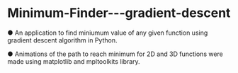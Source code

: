 # Minimum-Finder---gradient-descent

● An application to find miniumum value of any given function using gradient descent algorithm in Python.

● Animations of the path to reach minimum for 2D and 3D functions were made using matplotlib and
mpltoolkits library.
